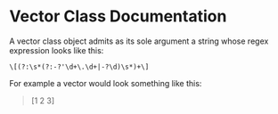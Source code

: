 # Vector Class Documentation

A vector class object admits as its sole argument a string whose regex expression looks like this:
```regex
\[(?:\s*(?:-?'\d+\.\d+|-?\d)\s*)+\]
```

For example a vector would look something like this:
> [1 2 3]



